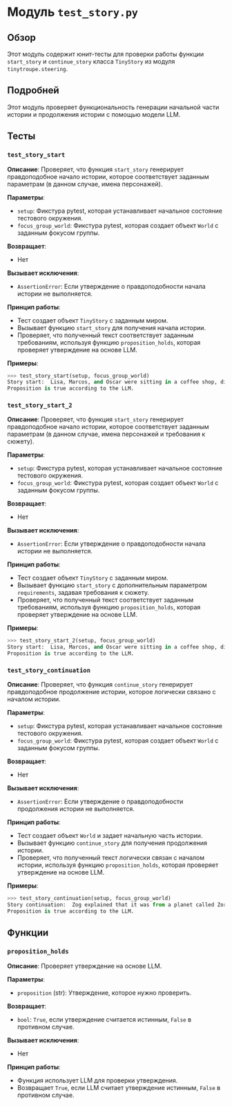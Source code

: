 # Модуль `test_story.py`

## Обзор

Этот модуль содержит юнит-тесты для проверки работы функции `start_story` и `continue_story` класса `TinyStory` из модуля `tinytroupe.steering`.  

## Подробней

Этот модуль проверяет функциональность генерации начальной части истории и продолжения истории с помощью модели LLM. 

## Тесты

### `test_story_start`

**Описание**: Проверяет, что функция `start_story` генерирует правдоподобное начало истории, которое соответствует заданным параметрам (в данном случае, имена персонажей).

**Параметры**:

- `setup`:  Фикстура pytest, которая устанавливает начальное состояние тестового окружения.
- `focus_group_world`: Фикстура pytest, которая создает объект `World`  с заданным фокусом группы.

**Возвращает**: 

- Нет

**Вызывает исключения**:

- `AssertionError`: Если утверждение о правдоподобности начала истории не выполняется.

**Принцип работы**:

- Тест создает объект `TinyStory` с заданным миром.
- Вызывает функцию `start_story` для получения начала истории.
- Проверяет, что полученный текст соответствует заданным требованиям, используя функцию `proposition_holds`, которая проверяет утверждение на основе LLM.

**Примеры**:

```python
>>> test_story_start(setup, focus_group_world)
Story start:  Lisa, Marcos, and Oscar were sitting in a coffee shop, discussing their plans for the weekend. 
Proposition is true according to the LLM.
```


### `test_story_start_2`

**Описание**: Проверяет, что функция `start_story` генерирует правдоподобное начало истории, которое соответствует заданным параметрам (в данном случае, имена персонажей и требования к сюжету).

**Параметры**:

- `setup`:  Фикстура pytest, которая устанавливает начальное состояние тестового окружения.
- `focus_group_world`: Фикстура pytest, которая создает объект `World`  с заданным фокусом группы.

**Возвращает**: 

- Нет

**Вызывает исключения**:

- `AssertionError`: Если утверждение о правдоподобности начала истории не выполняется.

**Принцип работы**:

- Тест создает объект `TinyStory` с заданным миром.
- Вызывает функцию `start_story` с дополнительным параметром `requirements`, задавая требования к сюжету.
- Проверяет, что полученный текст соответствует заданным требованиям, используя функцию `proposition_holds`, которая проверяет утверждение на основе LLM.

**Примеры**:

```python
>>> test_story_start_2(setup, focus_group_world)
Story start:  Lisa, Marcos, and Oscar were sitting in a coffee shop, discussing their plans for the weekend. 
Proposition is true according to the LLM.
```


### `test_story_continuation`

**Описание**: Проверяет, что функция `continue_story` генерирует правдоподобное продолжение истории, которое логически связано с началом истории.

**Параметры**:

- `setup`:  Фикстура pytest, которая устанавливает начальное состояние тестового окружения.
- `focus_group_world`: Фикстура pytest, которая создает объект `World`  с заданным фокусом группы.

**Возвращает**: 

- Нет

**Вызывает исключения**:

- `AssertionError`: Если утверждение о правдоподобности продолжения истории не выполняется.

**Принцип работы**:

- Тест создает объект `World` и задает начальную часть истории.
- Вызывает функцию `continue_story` для получения продолжения истории.
- Проверяет, что полученный текст логически связан с началом истории, используя функцию `proposition_holds`, которая проверяет утверждение на основе LLM.

**Примеры**:

```python
>>> test_story_continuation(setup, focus_group_world)
Story continuation:  Zog explained that it was from a planet called Zorg, and that Zorg was much more advanced than Earth. Zorg was full of strange and wonderful things, including a talking cat who was also a scientist, and a race of aliens who had mastered the art of telepathy.  
Proposition is true according to the LLM.
```

## Функции

### `proposition_holds`

**Описание**: Проверяет утверждение на основе LLM.

**Параметры**:

- `proposition` (str): Утверждение, которое нужно проверить.

**Возвращает**:

- `bool`: `True`, если утверждение считается истинным, `False` в противном случае.

**Вызывает исключения**:

- Нет

**Принцип работы**:

- Функция использует LLM для проверки утверждения.
- Возвращает `True`, если LLM считает утверждение истинным, `False` в противном случае.